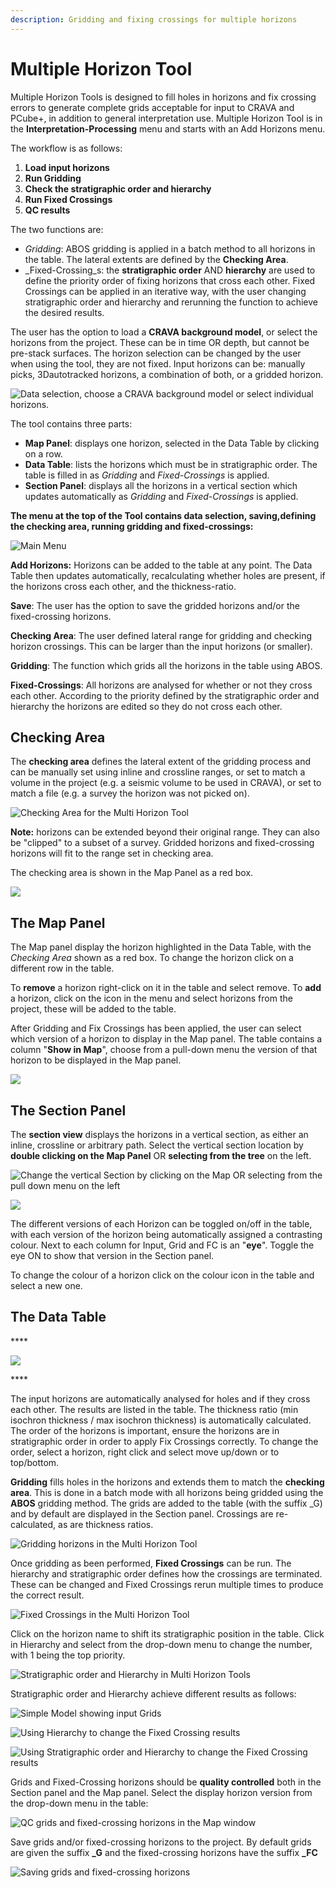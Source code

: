 ```yaml
---
description: Gridding and fixing crossings for multiple horizons
---
```


# Multiple Horizon Tool

Multiple Horizon Tools is designed to fill holes in horizons and fix crossing errors to generate complete grids acceptable for input to CRAVA and PCube+, in addition to general interpretation use. Multiple Horizon Tool is in the **Interpretation-Processing** menu and starts with an Add Horizons menu. 

The workflow is as follows:

1. **Load input horizons**
2. **Run Gridding**
3. **Check the stratigraphic order and hierarchy**
4. **Run Fixed Crossings**
5. **QC results**

The two functions are: 

* _Gridding_: ABOS gridding is applied in a batch method to all horizons in the table. The lateral extents are defined by the **Checking Area**.
* _Fixed-Crossing_s: the **stratigraphic order** AND **hierarchy** are used to define the priority order of fixing horizons that cross each other. Fixed Crossings can be applied in an iterative way, with the user changing stratigraphic order and hierarchy and rerunning the function to achieve the desired results.

The user has the option to load a **CRAVA background model**, or select the horizons from the project. These can be in time OR depth, but cannot be pre-stack surfaces.  The  horizon selection can be changed by the user when using the tool, they are not fixed. Input horizons can be: manually picks, 3Dautotracked horizons, a combination of both, or a gridded horizon. 

![Data selection, choose a CRAVA background model or select individual horizons.](../../.gitbook/assets/mhtool_00.jpg)

The tool contains three parts:

* **Map Panel**: displays one horizon, selected in the Data Table by clicking on a row.
* **Data Table**: lists the horizons which must be in stratigraphic order. The table is filled in as _Gridding_ and _Fixed-Crossings_ is applied. 
* **Section Panel**: displays all the horizons in a vertical section which updates automatically as _Gridding_ and _Fixed-Crossings_ is applied.

**The menu at the top of the Tool contains data selection, saving,defining the checking area, running gridding and fixed-crossings:**

![Main Menu](../../.gitbook/assets/mhtool_menu_02.jpg)

**Add Horizons:** Horizons can be added to the table at any point. The Data Table then updates automatically, recalculating whether holes are present, if the horizons cross each other, and the thickness-ratio.

**Save**: The user has the option to save the gridded horizons and/or the fixed-crossing horizons.

**Checking Area**: The user defined lateral range for gridding and checking horizon crossings. This can be larger than the input horizons \(or smaller\).

**Gridding**: The function which grids all the horizons in the table using ABOS.

**Fixed-Crossings**: All horizons are analysed for whether or not they cross each other. According to the priority defined by the stratigraphic order and hierarchy the horizons are edited so they do not cross each other.

## Checking Area

The **checking area** defines the lateral extent of the gridding process and can be manually set using inline and crossline ranges, or set to match a volume in the project \(e.g. a seismic volume to be used in CRAVA\), or set to match a file \(e.g. a survey the horizon was not picked on\).

![Checking Area for the Multi Horizon Tool](../../.gitbook/assets/image%20%2867%29.png)

**Note:** horizons can be extended beyond their original range. They can also be "clipped" to a subset of a survey. Gridded horizons and fixed-crossing horizons will fit to the range set in checking area.

The checking area is shown in the Map Panel as a red box.

![](../../.gitbook/assets/mhtool_00_checkingarea.jpg)

## **The Map Panel**

The Map panel display the horizon highlighted in the Data Table, with the _Checking Area_ shown as a red box. To change the horizon click on a different row in the table. 

To **remove** a horizon right-click on it in the table and select remove. To **add** a horizon, click on the icon in the menu and select horizons from the project, these will be added to the table.

After Gridding and Fix Crossings has been applied, the user can select which version of a horizon to display in the Map panel. The table contains a column "**Show in Map**", choose from a pull-down menu the version of that horizon to be displayed in the Map panel.

![](../../.gitbook/assets/mhtool_01_map.jpg)

## **The Section Panel**

The **section view** displays the horizons in a vertical section, as either an inline, crossline or arbitrary path. Select the vertical section location by **double clicking on the Map Panel** OR **selecting from the tree** on the left.

![Change the vertical Section by clicking on the Map OR selecting from the pull down menu on the left](../../.gitbook/assets/mhtool_01_section_choose.jpg)

![](../../.gitbook/assets/mhtool_section_03.jpg)

The different versions of each Horizon can be toggled on/off in the table, with each version of the horizon being automatically assigned a contrasting colour. Next to each column for Input, Grid and FC is an "**eye**". Toggle the eye ON to show that version in the Section panel.

 To change the colour of a horizon click on the colour icon in the table and select a new one.

## **The Data Table**

\*\*\*\*

![](../../.gitbook/assets/mhtool_01_data.jpg)

\*\*\*\*

The input horizons are automatically analysed for holes and if they cross each other. The results are listed in the table. The thickness ratio \(min isochron thickness / max isochron thickness\) is automatically calculated. The order of the horizons is important, ensure the horizons are in stratigraphic order in order to apply Fix Crossings correctly. To change the order, select a horizon, right click and select move up/down or to top/bottom.

**Gridding** fills holes in the horizons and extends them to match the **checking area**. This is done in a batch mode with all horizons being gridded using the **ABOS** gridding method. The grids are added to the table \(with the suffix \_G\) and by default are displayed in the Section panel. Crossings are re-calculated, as are thickness ratios.

![Gridding horizons in the Multi Horizon Tool](../../.gitbook/assets/mhtool_gridding_04.jpg)

Once gridding as been performed, **Fixed Crossings** can be run. The hierarchy and stratigraphic order defines how the crossings are terminated. These can be changed and Fixed Crossings rerun multiple times to produce the correct result.

![Fixed Crossings in the Multi Horizon Tool](../../.gitbook/assets/mhtool_fc_05.jpg)

Click on the horizon name to shift its stratigraphic position in the table. Click in Hierarchy and select from the drop-down menu to change the number, with 1 being the top priority.

![Stratigraphic order and Hierarchy in Multi Horizon Tools](../../.gitbook/assets/mhtool_fctable_06.jpg)

Stratigraphic order and Hierarchy achieve different results as follows:

![Simple Model showing input Grids](../../.gitbook/assets/mhtool_fc_model1_07.jpg)

![Using Hierarchy to change the Fixed Crossing results](../../.gitbook/assets/mhtool_fc_model1_08.jpg)

![Using Stratigraphic order and Hierarchy to change the Fixed Crossing results ](../../.gitbook/assets/mhtool_fc_model1_09.jpg)

Grids and Fixed-Crossing horizons should be **quality controlled** both in the Section panel and the Map panel. Select the display horizon version from the drop-down menu in the table:

![QC grids and fixed-crossing horizons in the Map window](../../.gitbook/assets/mhtoolqc_maps_10.jpg)

Save grids and/or fixed-crossing horizons to the project. By default grids are given the suffix **\_G** and the fixed-crossing horizons have the suffix **\_FC**

![Saving grids and fixed-crossing horizons](../../.gitbook/assets/image%20%2845%29.png)

